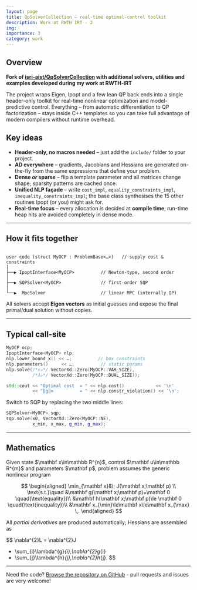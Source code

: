 ```yaml
---
layout: page
title: QpSolverCollection — real-time optimal-control toolkit
description: Work at RWTH IRT - 2
img: 
importance: 3
category: work
---
```


## Overview
**Fork of <a href="https://github.com/isri-aist/QpSolverCollection/tree/ros1/">isri-aist/QpSolverCollection</a> with additional solvers, utilities and examples developed during my work at RWTH‑IRT**

The project wraps Eigen, Ipopt and a few lean QP back ends into a single header-only
toolkit for real-time nonlinear optimization and model-predictive control.
Everything – from automatic differentiation to QP factorization – stays inside
C++ templates so you can take full advantage of modern compilers without runtime
overhead.

## Key ideas

* **Header-only, no macros needed** – just add the `include/` folder to your
  project.
* **AD everywhere** – gradients, Jacobians and Hessians are generated on-the-fly
  from the same expressions that define your problem.
* **Dense *or* sparse** – flip a template parameter and all matrices change
  shape; sparsity patterns are cached once.
* **Unified NLP façade** – write `cost_impl`, `equality_constraints_impl`,
  `inequality_constraints_impl`; the base class synthesises the 15 other
  routines Ipopt (or you) might ask for.
* **Real-time focus** – every allocation is decided at **compile time**;
  run-time heap hits are avoided completely in dense mode.

---

## How it fits together

```

user code (struct MyOCP : ProblemBase<…>)   // supply cost & constraints
│
├──▶ IpoptInterface<MyOCP>          // Newton-type, second order
│
├──▶ SQPSolver<MyOCP>               // first-order SQP
│
└──▶  MpcSolver                     // linear MPC (internally QP)

````

All solvers accept **Eigen vectors** as initial guesses and expose the final
primal/dual solution without copies.

---

## Typical call-site

```cpp
MyOCP ocp;
IpoptInterface<MyOCP> nlp;
nlp.lower_bound_x() << …;          // box constraints
nlp.parameters()     << …;          // static params
nlp.solve(/*x₀*/ VectorXd::Zero(MyOCP::VAR_SIZE),
          /*λ₀*/ VectorXd::Zero(MyOCP::DUAL_SIZE));

std::cout << "Optimal cost  = " << nlp.cost()            << '\n'
          << "‖g‖∞          = " << nlp.constr_violation() << '\n';
````

Switch to SQP by replacing the two middle lines:

```cpp
SQPSolver<MyOCP> sqp;
sqp.solve(x0, VectorXd::Zero(MyOCP::NE),
          x_min, x_max, g_min, g_max);
```

---

## Mathematics

Given state \$\mathbf x\in\mathbb R^{n}\$, control \$\mathbf u\in\mathbb R^{m}\$
and parameters \$\mathbf p\$, problem assumes the generic nonlinear program

$$
\begin{aligned}
    \min_{\mathbf x}&\; J(\mathbf x;\mathbf p)         \\
    \text{s.t.}\quad
    &\mathbf g(\mathbf x;\mathbf p)=\mathbf 0            \quad(\text{equality})\\
    &\mathbf h(\mathbf x;\mathbf p)\le \mathbf 0         \quad(\text{inequality})\\
    &\mathbf x_{\min}\le\mathbf x\le\mathbf x_{\max} \,.
\end{aligned}
$$

All *partial derivatives* are produced automatically; Hessians are assembled as

$$
\nabla^{2}L
  = \nabla^{2}J
  + \sum_{i}\lambda^{g}_{i}\,\nabla^{2}g_{i}
  + \sum_{j}\lambda^{h}_{j}\,\nabla^{2}h_{j}.
$$

---

Need the code? <a href="https://github.com/fmdazhar/irt_azhar/tree/qpsolvercollection/">Browse the repository on GitHub</a> - pull requests and issues are very welcome!

